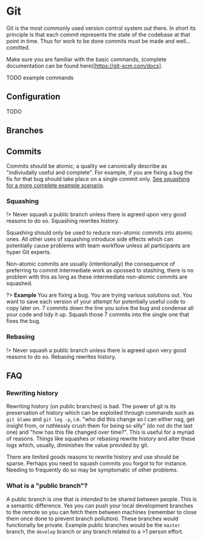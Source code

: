 # Git

Git is the most commonly used version control system out there. In short its
principle is that each commit represents the state of the codebase at that point
in time. Thus for work to be done commits must be made and well... comitted.

Make sure you are familiar with the basic commands, (complete documentation can
be found here)[https://git-scm.com/docs].

TODO example commands

## Configuration

TODO

## Branches

## Commits

Commits should be atomic; a quality we canonically describe as "indiviudally
useful and complete". For example, if you are fixing a bug the fix for that bug
should take place on a single commit only. [See squashing for a more complete
example scenario](#squashing).

### Squashing

!> Never squash a public branch unless there is agreed upon very good reasons to
do so. Squashing rewrites history.

Squashing should only be used to reduce non-atomic commits into atomic ones. All
other uses of squashing introduce side effects which can potentially cause
problems with team workflow unless all participants are hyper Git experts.

Non-atomic commits are usually (intentionally) the consequence of preferring to
commit intermediate work as opossed to stashing, there is no problem with this
as long as these intermediate non-atomic commits are squashed.

?> **Example** You are fixing a bug. You are trying various solutions out. You
want to save each version of your attempt for potentially useful code to
copy later on. 7 commits down the line you solve the bug and condense all your
code and tidy it up. Squash those 7 commits into the single one that fixes the
bug.

### Rebasing

!> Never squash a public branch unless there is agreed upon very good reasons to
do so. Rebasing rewrites history.

## FAQ

### Rewriting history

Rewriting history (on public branches) is bad. The power of git is its
preservation of history
which can be exploited through commands such as `git blame` and `git log -p`,
i.e. "who did this change so I can either nag, get insight from, or ruthlessly
crush them for being so silly" (do not do the last one) and "how has this file
changed over time?". This is useful for a myriad of reasons. Things like
squashes or rebasing rewrite history and alter these logs which, usually,
diminishes the value provided by git.

There are limited goods reasons to rewrite history and use should be sparse.
Perhaps you need to squash commits you forgot to for instance. Needing to
frequently do so may be symptomatic of other problems.

### What is a "public branch"?

A public branch is one that is _intended_ to be shared between people. This
is a semantic difference. Yes you can push your local development branches to
the remote so you can fetch them between machines (remember to close them once
done to prevent branch pollution). These branches would functionally be private.
Example public branches would be the `master` branch, the `develop` branch or
any branch related to a >1 person effort.
